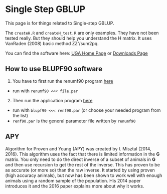 # Single Step GBLUP

This page is for things related to Single-step GBLUP.

The `createH.R` and `createH_test.R` are only examples. 
They have not been tested really. But they should help you 
understand the H matrix. It uses VanRaden (2008) basic method
ZZ'/sum2pq. 

You can find the software here: 
[UGA Home Page](http://nce.ads.uga.edu/wiki/doku.php)
or 
[Downloads Page](http://nce.ads.uga.edu/wiki/doku.php?id=distribution)

## How to use BLUPF90 software

1. You have to first run the renumf90 program [here](http://nce.ads.uga.edu/wiki/doku.php?id=readme.renumf90)
  * run with `renumf90 <<< file.par`
2. Then run the application program [here](http://nce.ads.uga.edu/wiki/doku.php?id=application_programs)
  * run with `blupf90 <<< renf90.par` (or choose your needed program from the list)
  * `renf90.par` is the general parameter file written by `renumf90` 

## APY

Algorithm for Proven and Young (APY) was created by I. Misztal (2014, 2016). This algorithm uses the fact that there is limited information in the **G** matrix. You only need to do the direct inverse of a subset of animals in **G** and then use recursion to get the rest of the inverse. This has proven to be as accurate (or more so) than the raw inverse. It started by using proven (high accuracy animals), but now has been shown to work well with enough animals using a random sample of the population. His 2014 paper introduces it and the 2016 paper explains more about why it works. 
